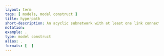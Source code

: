 ```yaml
---
layout: term
tags: [ models, model construct ]
title: hyperpath
short-description: An acyclic subnetwork with at least one link connecting the origin to the destination, and where at each node, there are probabilities for choosing the alternative links. In most hyperpath-based frameworks, this can be equivalent to the  path choice set.
notation:
example: .
type: model construct
alias: .
formats: [  ]
---
```

